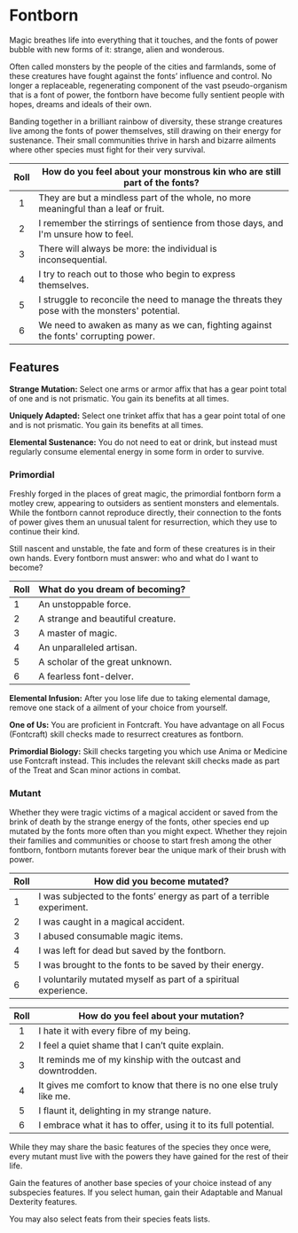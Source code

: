 # Fontborn

Magic breathes life into everything that it touches, and the fonts of power bubble with new forms of it: strange, alien and wonderous.

Often called monsters by the people of the cities and farmlands, some of these creatures have fought against the fonts’ influence and control.
No longer a replaceable, regenerating component of the vast pseudo-organism that is a font of power, the fontborn have become fully sentient people with hopes, dreams and ideals of their own.

Banding together in a brilliant rainbow of diversity, these strange creatures live among the fonts of power themselves, still drawing on their energy for sustenance. Their small communities thrive in harsh and bizarre ailments where other species must fight for their very survival.

<div class="side-panel">

| Roll  | How do you feel about your monstrous kin who are still part of the fonts?                      |
| :---: | ---------------------------------------------------------------------------------------------- |
|   1   | They are but a mindless part of the whole, no more meaningful than a leaf or fruit.            |
|   2   | I remember the stirrings of sentience from those days, and I'm unsure how to feel.             |
|   3   | There will always be more: the individual is inconsequential.                                  |
|   4   | I try to reach out to those who begin to express themselves.                                   |
|   5   | I struggle to reconcile the need to manage the threats they pose with the monsters' potential. |
|   6   | We need to awaken as many as we can, fighting against the fonts' corrupting power.             |

</div>

## Features

**Strange Mutation:** Select one arms or armor affix that has a gear point total of one and is not prismatic. You gain its benefits at all times.

**Uniquely Adapted:** Select one trinket affix that has a gear point total of one and is not prismatic. You gain its benefits at all times.

**Elemental Sustenance:** You do not need to eat or drink, but instead must regularly consume elemental energy in some form in order to survive.

### Primordial

Freshly forged in the places of great magic, the primordial fontborn form a motley crew, appearing to outsiders as sentient monsters and elementals. While the fontborn cannot reproduce directly, their connection to the fonts of power gives them an unusual talent for resurrection, which they use to continue their kind.

Still nascent and unstable, the fate and form of these creatures is in their own hands. Every fontborn must answer: who and what do I want to become?

| Roll | What do you dream of becoming?    |
| ---- | --------------------------------- |
| 1    | An unstoppable force.             |
| 2    | A strange and beautiful creature. |
| 3    | A master of magic.                |
| 4    | An unparalleled artisan.          |
| 5    | A scholar of the great unknown.   |
| 6    | A fearless font-delver.           |

**Elemental Infusion:** After you lose life due to taking elemental damage, remove one stack of a ailment of your choice from yourself.

**One of Us:** You are proficient in Fontcraft. You have advantage on all Focus (Fontcraft) skill checks made to resurrect creatures as fontborn.

**Primordial Biology:** Skill checks targeting you which use Anima or Medicine use Fontcraft instead. This includes the relevant skill checks made as part of the Treat and Scan minor actions in combat.

### Mutant

Whether they were tragic victims of a magical accident or saved from the brink of death by the strange energy of the fonts, other species end up mutated by the fonts more often than you might expect. Whether they rejoin their families and communities or choose to start fresh among the other fontborn, fontborn mutants forever bear the unique mark of their brush with power.

| Roll | How did you become mutated?                                            |
| ---- | ---------------------------------------------------------------------- |
| 1    | I was subjected to the fonts’ energy as part of a terrible experiment. |
| 2    | I was caught in a magical accident.                                    |
| 3    | I abused consumable magic items.                                       |
| 4    | I was left for dead but saved by the fontborn.                         |
| 5    | I was brought to the fonts to be saved by their energy.                |
| 6    | I voluntarily mutated myself as part of a spiritual experience.        |

| Roll  | How do you feel about your mutation?                                 |
| :---: | -------------------------------------------------------------------- |
|   1   | I hate it with every fibre of my being.                              |
|   2   | I feel a quiet shame that I can’t quite explain.                     |
|   3   | It reminds me of my kinship with the outcast and downtrodden.        |
|   4   | It gives me comfort to know that there is no one else truly like me. |
|   5   | I flaunt it, delighting in my strange nature.                        |
|   6   | I embrace what it has to offer, using it to its full potential.      |

While they may share the basic features of the species they once were, every mutant must live with the powers they have gained for the rest of their life.

Gain the features of another base species of your choice instead of any subspecies features. If you select human, gain their Adaptable and Manual Dexterity features.

You may also select feats from their species feats lists.
